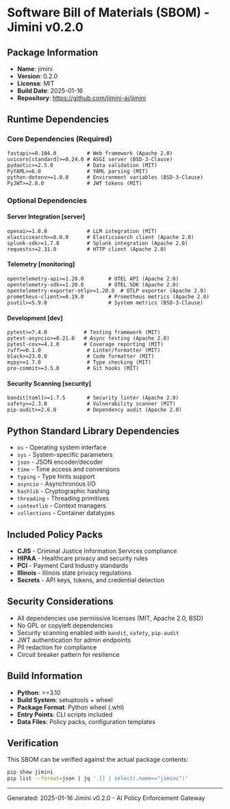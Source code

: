 # Software Bill of Materials (SBOM) - Jimini v0.2.0

## Package Information
- **Name**: jimini
- **Version**: 0.2.0  
- **License**: MIT
- **Build Date**: 2025-01-16
- **Repository**: https://github.com/jimini-ai/jimini

## Runtime Dependencies

### Core Dependencies (Required)
```
fastapi>=0.104.0          # Web framework (Apache 2.0)
uvicorn[standard]>=0.24.0 # ASGI server (BSD-3-Clause)  
pydantic>=2.5.0           # Data validation (MIT)
PyYAML>=6.0               # YAML parsing (MIT)
python-dotenv>=1.0.0      # Environment variables (BSD-3-Clause)
PyJWT>=2.8.0              # JWT tokens (MIT)
```

### Optional Dependencies

#### Server Integration [server]
```
openai>=1.0.0             # LLM integration (MIT)
elasticsearch>=8.0.0      # Elasticsearch client (Apache 2.0)
splunk-sdk>=1.7.0         # Splunk integration (Apache 2.0)
requests>=2.31.0          # HTTP client (Apache 2.0)
```

#### Telemetry [monitoring]
```
opentelemetry-api>=1.20.0        # OTEL API (Apache 2.0)
opentelemetry-sdk>=1.20.0        # OTEL SDK (Apache 2.0)
opentelemetry-exporter-otlp>=1.20.0  # OTLP exporter (Apache 2.0)
prometheus-client>=0.19.0        # Prometheus metrics (Apache 2.0)
psutil>=5.9.0                    # System metrics (BSD-3-Clause)
```

#### Development [dev]
```
pytest>=7.4.0            # Testing framework (MIT)
pytest-asyncio>=0.21.0   # Async testing (Apache 2.0) 
pytest-cov>=4.1.0        # Coverage reporting (MIT)
ruff>=0.1.0               # Linter/formatter (MIT)
black>=23.0.0             # Code formatter (MIT)
mypy>=1.7.0               # Type checking (MIT)
pre-commit>=3.5.0         # Git hooks (MIT)
```

#### Security Scanning [security]
```
bandit[toml]>=1.7.5       # Security linter (Apache 2.0)
safety>=2.3.0             # Vulnerability scanner (MIT)
pip-audit>=2.6.0          # Dependency audit (Apache 2.0)
```

## Python Standard Library Dependencies
- `os` - Operating system interface
- `sys` - System-specific parameters  
- `json` - JSON encoder/decoder
- `time` - Time access and conversions
- `typing` - Type hints support
- `asyncio` - Asynchronous I/O
- `hashlib` - Cryptographic hashing
- `threading` - Threading primitives
- `contextlib` - Context managers
- `collections` - Container datatypes

## Included Policy Packs
- **CJIS** - Criminal Justice Information Services compliance
- **HIPAA** - Healthcare privacy and security rules
- **PCI** - Payment Card Industry standards
- **Illinois** - Illinois state privacy regulations  
- **Secrets** - API keys, tokens, and credential detection

## Security Considerations
- All dependencies use permissive licenses (MIT, Apache 2.0, BSD)
- No GPL or copyleft dependencies
- Security scanning enabled with `bandit`, `safety`, `pip-audit`
- JWT authentication for admin endpoints
- PII redaction for compliance
- Circuit breaker pattern for resilience

## Build Information
- **Python**: >=3.10
- **Build System**: setuptools + wheel
- **Package Format**: Python wheel (.whl)
- **Entry Points**: CLI scripts included
- **Data Files**: Policy packs, configuration templates

## Verification
This SBOM can be verified against the actual package contents:
```bash
pip show jimini
pip list --format=json | jq '.[] | select(.name=="jimini")'
```

---
Generated: 2025-01-16
Jimini v0.2.0 - AI Policy Enforcement Gateway